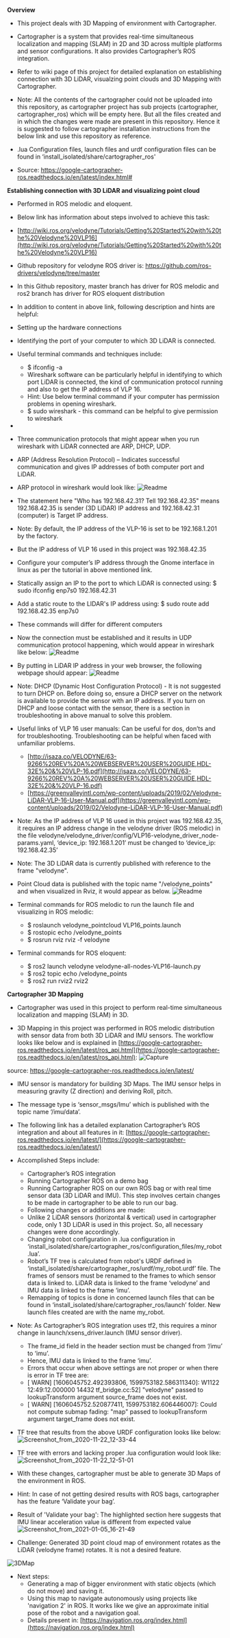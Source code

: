 **Overview**

* This project deals with 3D Mapping of environment with Cartographer.

* Cartographer is a system that provides real-time simultaneous localization and mapping (SLAM) in 2D and 3D across multiple platforms and sensor configurations. It also provides Cartographer’s ROS integration. 

* Refer to wiki page of this project for detailed explanation on establishing connection with 3D LiDAR, visualzing point clouds and 3D Mapping with Cartographer.

* Note: All the contents of the cartographer could not be uploaded into this repository, as cartographer project has sub projects (cartographer, cartographer_ros) which will be empty here. But all the files created and in which the changes were made are present in this repository. Hence it is suggested to follow cartographer installation instructions from the below link and use this repository as reference.

* .lua Configuration files, launch files and urdf configuration files can be found in ‘install_isolated/share/cartographer_ros'

* Source: https://google-cartographer-ros.readthedocs.io/en/latest/index.html#

**Establishing connection with 3D LiDAR and visualizing point cloud**

- Performed in ROS melodic and eloquent.

- Below link has information about steps involved to achieve this task:
- [http://wiki.ros.org/velodyne/Tutorials/Getting%20Started%20with%20the%20Velodyne%20VLP16](http://wiki.ros.org/velodyne/Tutorials/Getting%20Started%20with%20the%20Velodyne%20VLP16)
- Github repository for velodyne ROS driver is: https://github.com/ros-drivers/velodyne/tree/master
- In this Github repository, master branch has driver for ROS melodic and ros2 branch has driver for ROS eloquent distribution
- In addition to content in above link, following description and hints are helpful:
- Setting up the hardware connections
- Identifying the port of your computer to which 3D LiDAR is connected.
- Useful terminal commands and techniques include:
   - $ ifconfig -a
   - Wireshark software can be particularly helpful in identifying to which port LiDAR is connected, the kind of communication protocol running and also to get the IP address of VLP 16.
   - Hint: Use below terminal command if your computer has permission problems in opening wireshark.
   - $ sudo wireshark - this command can be helpful to give permission to wireshark
- 
- Three communication protocols that might appear when you run wireshark with LiDAR connected are ARP, DHCP, UDP.
- ARP (Address Resolution Protocol) – Indicates successful communication and gives IP addresses of both computer port and LiDAR.
- ARP protocol in wireshark would look like:
![Readme](https://raw.githubusercontent.com/Ajithgit96/Cartographer-3D-Mapping/master/media/Screenshot%20from%202020-09-10%2001-30-21.png)
- The statement here "Who has 192.168.42.31? Tell 192.168.42.35" means 192.168.42.35 is sender (3D LiDAR) IP address and 192.168.42.31 (computer) is Target IP address.
- Note: By default, the IP address of the VLP-16 is set to be 192.168.1.201 by the factory.
- But the IP address of VLP 16 used in this project was 192.168.42.35
- Configure your computer’s IP address through the Gnome interface in linux as per the tutorial in above mentioned link.
- Statically assign an IP to the port to which LiDAR is connected using: $ sudo ifconfig enp7s0 192.168.42.31

- Add a static route to the LIDAR's IP address using: $ sudo route add 192.168.42.35 enp7s0

- These commands will differ for different computers
- Now the connection must be established and it results in UDP communication protocol happening, which would appear in wireshark like below:
![Readme](https://github.com/Ajithgit96/Cartographer-3D-Mapping/blob/master/media/Screenshot%20from%202020-09-10%2017-35-16.png?raw=true)

- By putting in LiDAR IP address in your web browser, the following webpage should appear:
![Readme](https://github.com/Ajithgit96/Cartographer-3D-Mapping/blob/master/media/Screenshot%20from%202020-09-10%2017-49-46.png?raw=true)

- Note: DHCP (Dynamic Host Configuration Protocol) - It is not suggested to turn DHCP on. Before doing so, ensure a DHCP server on the network is available to provide the sensor with an IP address. If you turn on DHCP and loose contact with the sensor, there is a section in troubleshooting in above manual to solve this problem.

- Useful links of VLP 16 user manuals: Can be useful for dos, don’ts and for troubleshooting. Troubleshooting can be helpful when faced with unfamiliar problems.
   - [http://isaza.co/VELODYNE/63-9266%20REV%20A%20WEBSERVER%20USER%20GUIDE,HDL-32E%20&%20VLP-16.pdf](http://isaza.co/VELODYNE/63-9266%20REV%20A%20WEBSERVER%20USER%20GUIDE,HDL-32E%20&%20VLP-16.pdf)
   - [https://greenvalleyintl.com/wp-content/uploads/2019/02/Velodyne-LiDAR-VLP-16-User-Manual.pdf](https://greenvalleyintl.com/wp-content/uploads/2019/02/Velodyne-LiDAR-VLP-16-User-Manual.pdf)

- Note: As the IP address of VLP 16 used in this project was 192.168.42.35, it requires an IP address change in the velodyne driver (ROS melodic) in the file velodyne/velodyne_driver/config/VLP16-velodyne_driver_node-params.yaml, ‘device_ip: 192.168.1.201’ must be changed to ‘device_ip: 192.168.42.35’
- Note: The 3D LiDAR data is currently published with reference to the frame "velodyne".
- Point Cloud data is published with the topic name "/velodyne_points" and when visualized in Rviz, it would appear as below.
![Readme](https://github.com/Ajithgit96/Cartographer-3D-Mapping/blob/master/media/Screenshot%20from%202020-12-15%2011-41-31.png?raw=true)

- Terminal commands for ROS melodic to run the launch file and visualizing in ROS melodic:
   - $ roslaunch velodyne_pointcloud VLP16_points.launch
   - $ rostopic echo /velodyne_points
   - $ rosrun rviz rviz -f velodyne
- Terminal commands for ROS eloquent:
   - $ ros2 launch velodyne velodyne-all-nodes-VLP16-launch.py
   - $ ros2 topic echo /velodyne_points
   - $ ros2 run rviz2 rviz2



**Cartographer 3D Mapping**

- Cartographer was used in this project to perform real-time simultaneous localization and mapping (SLAM) in 3D.

- 3D Mapping in this project was performed in ROS melodic distribution with sensor data from both 3D LiDAR and IMU sensors. The workflow looks like below and is explained in [https://google-cartographer-ros.readthedocs.io/en/latest/ros_api.html](https://google-cartographer-ros.readthedocs.io/en/latest/ros_api.html):
![Capture](https://github.com/Ajithgit96/Cartographer-3D-Mapping/blob/master/media/Capture.PNG?raw=true)

source: https://google-cartographer-ros.readthedocs.io/en/latest/

- IMU sensor is mandatory for building 3D Maps. The IMU sensor helps in measuring gravity (Z direction) and deriving Roll, pitch.

- The message type is ‘sensor_msgs/Imu’ which is published with the topic name ‘/imu/data’.

- The following link has a detailed explanation Cartographer’s ROS integration and about all features in it: [https://google-cartographer-ros.readthedocs.io/en/latest/](https://google-cartographer-ros.readthedocs.io/en/latest/)

- Accomplished Steps include:
   - Cartographer’s ROS integration
   - Running Cartographer ROS on a demo bag
   - Running Cartographer ROS on our own ROS bag or with real time sensor data (3D LiDAR and IMU). This step involves certain changes to be made in cartographer to be able to run our bag. 
   - Following changes or additions are made:
   - Unlike 2 LiDAR sensors (horizontal & vertical) used in cartographer code, only 1 3D LiDAR is used in this project. So, all necessary changes were done accordingly.
   - Changing robot configuration in .lua configuration in ‘install_isolated/share/cartographer_ros/configuration_files/my_robot.lua’.
   - Robot’s TF tree is calculated from robot's URDF defined in ‘install_isolated/share/cartographer_ros/urdf/my_robot.urdf’ file. The frames of sensors must be renamed to the frames to which sensor data is linked to. LiDAR data is linked to the frame ‘velodyne’ and IMU data is linked to the frame ‘imu’.
   - Remapping of topics is done in concerned launch files that can be found in ‘install_isolated/share/cartographer_ros/launch’ folder. New launch files created are with the name my_robot.

- Note: As Cartographer’s ROS integration uses tf2, this requires a minor change in launch/xsens_driver.launch (IMU sensor driver). 
   - The frame_id field in the header section must be changed from ‘/imu’ to ‘imu’.
   - Hence, IMU data is linked to the frame ‘imu’.
   - Errors that occur when above settings are not proper or when there is error in TF tree are:
   - [ WARN] [1606045752.492393806, 1599753182.586311340]: W1122 12:49:12.000000 14432 tf_bridge.cc:52] "velodyne" passed to lookupTransform argument source_frame does not exist.
   - [ WARN] [1606045752.520877411, 1599753182.606446007]: Could not compute submap fading: "map" passed to lookupTransform argument target_frame does not exist.

- TF tree that results from the above URDF configuration looks like below:
![Screenshot_from_2020-11-22_12-33-44](https://github.com/Ajithgit96/Cartographer-3D-Mapping/blob/master/media/Screenshot%20from%202020-11-22%2012-33-44.png?raw=true)

- TF tree with errors and lacking proper .lua configuration would look like:
![Screenshot_from_2020-11-22_12-51-01](https://github.com/Ajithgit96/Cartographer-3D-Mapping/blob/master/media/Screenshot%20from%202020-11-22%2012-51-01.png?raw=true)
- With these changes, cartographer must be able to generate 3D Maps of the environment in ROS.
- Hint: In case of not getting desired results with ROS bags, cartographer has the feature ‘Validate your bag’.
- Result of 'Validate your bag': The highlighted section here suggests that IMU linear acceleration value is different from expected value
![Screenshot_from_2021-01-05_16-21-49](https://github.com/Ajithgit96/Cartographer-3D-Mapping/blob/master/media/Screenshot%20from%202021-01-05%2016-21-49.png?raw=true)
- Challenge: Generated 3D point cloud map of environment rotates as the LiDAR (velodyne frame) rotates. It is not a desired feature.

![3DMap](https://github.com/Ajithgit96/Cartographer-3D-Mapping/blob/master/media/3D%20Map.PNG?raw=true)
- Next steps: 
   - Generating a map of bigger environment with static objects (which do not move) and saving it.
   - Using this map to navigate autonomously using projects like 'navigation 2' in ROS. It works like we give an approximate initial pose of the robot and a navigation goal. 
   - Details present in: [https://navigation.ros.org/index.html](https://navigation.ros.org/index.html)

